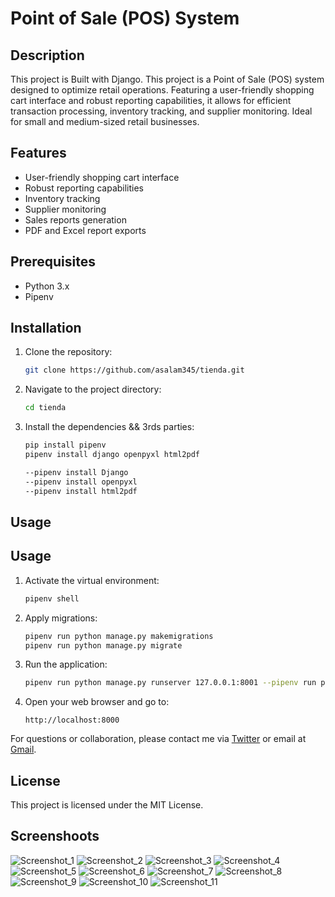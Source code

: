 # Point of Sale (POS) System

## Description
This project is Built with Django.
This project is a Point of Sale (POS) system designed to optimize retail operations. Featuring a user-friendly shopping cart interface and robust reporting capabilities, it allows for efficient transaction processing, inventory tracking, and supplier monitoring. Ideal for small and medium-sized retail businesses.

## Features
- User-friendly shopping cart interface
- Robust reporting capabilities
- Inventory tracking
- Supplier monitoring
- Sales reports generation
- PDF and Excel report exports

## Prerequisites
- Python 3.x
- Pipenv
  
## Installation
1. Clone the repository:
    ```bash
    git clone https://github.com/asalam345/tienda.git
    ```
2. Navigate to the project directory:
    ```bash
    cd tienda
    ```
3. Install the dependencies && 3rds parties:
    ```bash
    pip install pipenv
    pipenv install django openpyxl html2pdf

    --pipenv install Django
    --pipenv install openpyxl
    --pipenv install html2pdf
    ```

## Usage

## Usage
1. Activate the virtual environment:
    ```bash
    pipenv shell
    ```
2. Apply migrations:
    ```bash
    pipenv run python manage.py makemigrations
    pipenv run python manage.py migrate
    ```
3. Run the application:
    ```bash
    pipenv run python manage.py runserver 127.0.0.1:8001 --pipenv run python manage.py runserver
    ```
4. Open your web browser and go to:
    ```
    http://localhost:8000
    ```


For questions or collaboration, please contact me via [Twitter](https://twitter.com/Wa_ViGo) or email at [Gmail](mailto:geralnede@gmail.com).

## License
This project is licensed under the MIT License.

## Screenshoots
![Screenshot_1](https://github.com/Waldo0137/tienda/assets/54595253/f70ea2cf-bba0-4d99-8839-48ae8b0357da)
![Screenshot_2](https://github.com/Waldo0137/tienda/assets/54595253/847032b9-eb67-41de-bf89-e1babf66b076)
![Screenshot_3](https://github.com/Waldo0137/tienda/assets/54595253/a401fd11-148b-4b3c-8a7e-8c2e7e60cbcd)
![Screenshot_4](https://github.com/Waldo0137/tienda/assets/54595253/4f98f4e1-8712-460a-9b2e-7db9d30454f6)
![Screenshot_5](https://github.com/Waldo0137/tienda/assets/54595253/fe5b6a6d-64d6-4cf9-b767-341a07bfb004)
![Screenshot_6](https://github.com/Waldo0137/tienda/assets/54595253/afec0024-346d-4119-b1f9-e3ea3cab28dc)
![Screenshot_7](https://github.com/Waldo0137/tienda/assets/54595253/cee83edb-9cd9-4b09-8a04-6fa2c9adc7d1)
![Screenshot_8](https://github.com/Waldo0137/tienda/assets/54595253/1a36b00a-6055-47bf-893e-84e83c9d7000)
![Screenshot_9](https://github.com/Waldo0137/tienda/assets/54595253/d16453c8-516a-40d8-951c-df6ae83f35df)
![Screenshot_10](https://github.com/Waldo0137/tienda/assets/54595253/3d8ec858-8458-4d66-aa69-0bfb1b2be6e1)
![Screenshot_11](https://github.com/Waldo0137/tienda/assets/54595253/e41b4ffe-6cd1-4da6-8045-522af7abb7f7)
